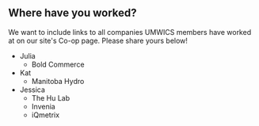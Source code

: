 ## Where have you worked?
We want to include links to all companies UMWICS members have worked at on our site's Co-op page. Please share yours below!
- Julia
  - Bold Commerce
- Kat
  - Manitoba Hydro
- Jessica
  - The Hu Lab
  - Invenia
  - iQmetrix
